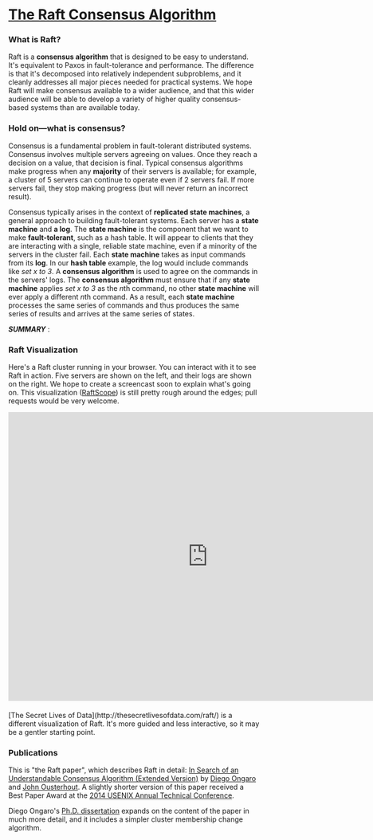 # [The Raft Consensus Algorithm](https://raft.github.io/)

### What is Raft?

Raft is a **consensus algorithm** that is designed to be easy to understand. It's equivalent to Paxos in fault-tolerance and performance. The difference is that it's decomposed into relatively independent subproblems, and it cleanly addresses all major pieces needed for practical systems. We hope Raft will make consensus available to a wider audience, and that this wider audience will be able to develop a variety of higher quality consensus-based systems than are available today.

### Hold on—what is consensus?

Consensus is a fundamental problem in fault-tolerant distributed systems. Consensus involves multiple servers agreeing on values. Once they reach a decision on a value, that decision is final. Typical consensus algorithms make progress when any **majority** of their servers is available; for example, a cluster of 5 servers can continue to operate even if 2 servers fail. If more servers fail, they stop making progress (but will never return an incorrect result).

Consensus typically arises in the context of **replicated state machines**, a general approach to building fault-tolerant systems. Each server has a **state machine** and **a log**. The **state machine** is the component that we want to make **fault-tolerant**, such as a hash table. It will appear to clients that they are interacting with a single, reliable state machine, even if a minority of the servers in the cluster fail. Each **state machine** takes as input commands from its **log**. In our **hash table** example, the log would include commands like *set x to 3*. A **consensus algorithm** is used to agree on the commands in the servers' logs. The **consensus algorithm** must ensure that if any **state machine** applies *set x to 3* as the *n*th command, no other **state machine** will ever apply a different *n*th command. As a result, each **state machine** processes the same series of commands and thus produces the same series of results and arrives at the same series of states.

***SUMMARY*** : 

### Raft Visualization

Here's a Raft cluster running in your browser. You can interact with it to see Raft in action. Five servers are shown on the left, and their logs are shown on the right. We hope to create a screencast soon to explain what's going on. This visualization ([RaftScope](https://github.com/ongardie/raftscope)) is still pretty rough around the edges; pull requests would be very welcome.

<iframe src="https://raft.github.io/raftscope/index.html" style="box-sizing: border-box; border: 0px; width: 800px; height: 580px; margin-bottom: 20px;"></iframe>
[The Secret Lives of Data](http://thesecretlivesofdata.com/raft/) is a different visualization of Raft. It's more guided and less interactive, so it may be a gentler starting point.

### Publications

This is "the Raft paper", which describes Raft in detail: [In Search of an Understandable Consensus Algorithm (Extended Version)](https://raft.github.io/raft.pdf) by [Diego Ongaro](https://twitter.com/ongardie) and [John Ousterhout](http://www.stanford.edu/~ouster/). A slightly shorter version of this paper received a Best Paper Award at the [2014 USENIX Annual Technical Conference](https://www.usenix.org/conference/atc14/technical-sessions/presentation/ongaro).

Diego Ongaro's [Ph.D. dissertation](https://github.com/ongardie/dissertation#readme) expands on the content of the paper in much more detail, and it includes a simpler cluster membership change algorithm.